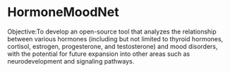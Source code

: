 # HormoneMoodNet
Objective:To develop an open-source tool that analyzes the relationship between various hormones (including but not limited to thyroid hormones, cortisol, estrogen, progesterone, and testosterone) and mood disorders, with the potential for future expansion into other areas such as neurodevelopment and signaling pathways.
